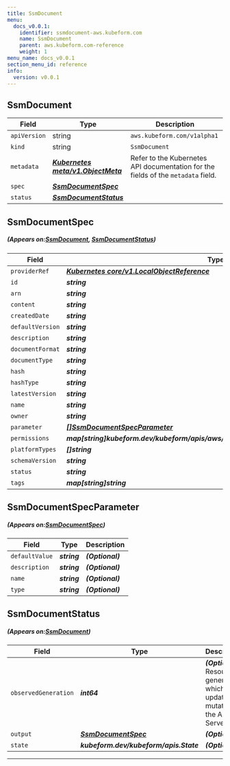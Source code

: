 ```yaml
---
title: SsmDocument
menu:
  docs_v0.0.1:
    identifier: ssmdocument-aws.kubeform.com
    name: SsmDocument
    parent: aws.kubeform.com-reference
    weight: 1
menu_name: docs_v0.0.1
section_menu_id: reference
info:
  version: v0.0.1
---
```


## SsmDocument
| Field | Type | Description |
| ------ | ----- | ----------- |
| `apiVersion` | string | `aws.kubeform.com/v1alpha1` |
|    `kind` | string | `SsmDocument` |
| `metadata` | ***[Kubernetes meta/v1.ObjectMeta](https://kubernetes.io/docs/reference/generated/kubernetes-api/v1.13/#objectmeta-v1-meta)***|Refer to the Kubernetes API documentation for the fields of the `metadata` field.|
| `spec` | ***[SsmDocumentSpec](#SsmDocumentSpec)***||
| `status` | ***[SsmDocumentStatus](#SsmDocumentStatus)***||
## SsmDocumentSpec
##### (Appears on:[SsmDocument](#SsmDocument), [SsmDocumentStatus](#SsmDocumentStatus))
| Field | Type | Description |
| ------ | ----- | ----------- |
| `providerRef` | ***[Kubernetes core/v1.LocalObjectReference](https://kubernetes.io/docs/reference/generated/kubernetes-api/v1.13/#localobjectreference-v1-core)***||
| `id` | ***string***||
| `arn` | ***string***| ***(Optional)*** |
| `content` | ***string***||
| `createdDate` | ***string***| ***(Optional)*** |
| `defaultVersion` | ***string***| ***(Optional)*** |
| `description` | ***string***| ***(Optional)*** |
| `documentFormat` | ***string***| ***(Optional)*** |
| `documentType` | ***string***||
| `hash` | ***string***| ***(Optional)*** |
| `hashType` | ***string***| ***(Optional)*** |
| `latestVersion` | ***string***| ***(Optional)*** |
| `name` | ***string***||
| `owner` | ***string***| ***(Optional)*** |
| `parameter` | ***[[]SsmDocumentSpecParameter](#SsmDocumentSpecParameter)***| ***(Optional)*** |
| `permissions` | ***map[string]kubeform.dev/kubeform/apis/aws/v1alpha1.SsmDocumentSpecPermissions***| ***(Optional)*** |
| `platformTypes` | ***[]string***| ***(Optional)*** |
| `schemaVersion` | ***string***| ***(Optional)*** |
| `status` | ***string***| ***(Optional)*** |
| `tags` | ***map[string]string***| ***(Optional)*** |
## SsmDocumentSpecParameter
##### (Appears on:[SsmDocumentSpec](#SsmDocumentSpec))
| Field | Type | Description |
| ------ | ----- | ----------- |
| `defaultValue` | ***string***| ***(Optional)*** |
| `description` | ***string***| ***(Optional)*** |
| `name` | ***string***| ***(Optional)*** |
| `type` | ***string***| ***(Optional)*** |
## SsmDocumentStatus
##### (Appears on:[SsmDocument](#SsmDocument))
| Field | Type | Description |
| ------ | ----- | ----------- |
| `observedGeneration` | ***int64***| ***(Optional)*** Resource generation, which is updated on mutation by the API Server.|
| `output` | ***[SsmDocumentSpec](#SsmDocumentSpec)***| ***(Optional)*** |
| `state` | ***kubeform.dev/kubeform/apis.State***| ***(Optional)*** |
---
